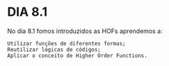 # DIA 8.1

No dia 8.1 fomos introduzidos as HOFs aprendemos a:

    Utilizar funções de diferentes formas;
    Reutilizar lógicas de códigos;
    Aplicar o conceito de Higher Order Functions.

